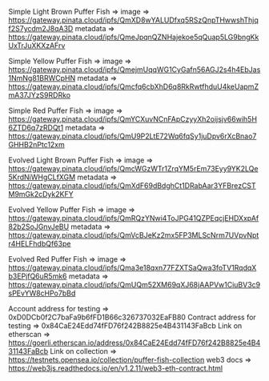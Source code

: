 Simple Light Brown Puffer Fish =>
image => https://gateway.pinata.cloud/ipfs/QmXD8wYALUDfxq5RSzQnpTHwwshThjqf2S7ycdm2J8qA3D
metadata => https://gateway.pinata.cloud/ipfs/QmeJpqnQZNHajekoe5qQuap5LG9bngKkUxTrJuXKXzAFrv

Simple Yellow Puffer Fish =>
image => https://gateway.pinata.cloud/ipfs/QmejmUqqWG1CyGafn56AGJ2s4h4EbJas1NmNg81BRWCpHN
metadata => https://gateway.pinata.cloud/ipfs/Qmcfq6cbXhD6q8RkRwtfhduU4keUapmZmA37JYzS9RDRko

Simple Red Puffer Fish =>
image => https://gateway.pinata.cloud/ipfs/QmYCXuvNCnFApCzyyXh2oijsjv66wih5H6ZTD6q7zRDQt1
metadata => https://gateway.pinata.cloud/ipfs/QmU9P2LtE72Wq6fqSy1juDpv6rXcBnao7GHHB2nPtc12xm

Evolved Light Brown Puffer Fish =>
image => https://gateway.pinata.cloud/ipfs/QmcWGzWTr1ZrqYM5rEm73Eyy9YK2LQe5KrdNiWHgCLfXGM
metadata => https://gateway.pinata.cloud/ipfs/QmXdF69dBdghCt1DRabAar3YFBrezCSTM9mGk2cDyk2KFY

Evolved Yellow Puffer Fish =>
image => https://gateway.pinata.cloud/ipfs/QmRQzYNwi4ToJPG41QZPEqcjEHDXxpAf82b2SoJGnvJeBU
metadata => https://gateway.pinata.cloud/ipfs/QmVcBJeKz2mx5FP3MLScNrm7UVpvNptr4HELFhdbQf63pe

Evolved Red Puffer Fish =>
image => https://gateway.pinata.cloud/ipfs/Qma3e18qxn77FZXTSaQwa3foTV1RqdqXb3EPjfQ6uR5mk6
metadata => https://gateway.pinata.cloud/ipfs/QmUQm52XM69qXJ68jAAPVw1CiuBV3c9sPEvYW8cHPo7bBd

Account address for testing => 0xD0DCb0f2C7baFa9b6fFD1B66c326737032EaFB80
Contract address for testing => 0x84CaE24Edd74fFD76f242B8825e4B431143FaBcb
Link on etherscan => https://goerli.etherscan.io/address/0x84CaE24Edd74fFD76f242B8825e4B431143FaBcb
Link on collection => https://testnets.opensea.io/collection/puffer-fish-collection
web3 docs => https://web3js.readthedocs.io/en/v1.2.11/web3-eth-contract.html
